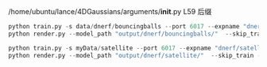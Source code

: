 /home/ubuntu/lance/4DGaussians/arguments/__init__.py
L59 后缀

``` python
python train.py -s data/dnerf/bouncingballs --port 6017 --expname "dnerf/bouncingballs" --configs arguments/dnerf/bouncingballs.py 
python render.py --model_path "output/dnerf/bouncingballs/"  --skip_train --configs arguments/dnerf/bouncingballs.py 
```


``` python
python train.py -s myData/satellite --port 6017 --expname "dnerf/satellite" --configs arguments/dnerf/satellite.py 
python render.py --model_path "output/dnerf/satellite/"  --skip_train --configs arguments/dnerf/satellite.py 
```